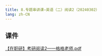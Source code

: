 ```yaml
---
title: 8.专题串讲课—英语（二）阅读2（20240302）
lang: zh-CN
---
```



## 课件
[【在职研】考研阅读2——格格老师.pdf](..%2F..%2Fpublic%2Fenglish%2F1.%E8%8B%B1%E8%AF%AD%E4%BA%8C-%E6%AD%A3%E5%BC%8F%E8%AF%BE%2F8.%E4%B8%93%E9%A2%98%E4%B8%B2%E8%AE%B2%E8%AF%BE%E2%80%94%E8%8B%B1%E8%AF%AD%EF%BC%88%E4%BA%8C%EF%BC%89%E9%98%85%E8%AF%BB2%EF%BC%8820240302%EF%BC%89%2F%E3%80%90%E5%9C%A8%E8%81%8C%E7%A0%94%E3%80%91%E8%80%83%E7%A0%94%E9%98%85%E8%AF%BB2%E2%80%94%E2%80%94%E6%A0%BC%E6%A0%BC%E8%80%81%E5%B8%88.pdf)











